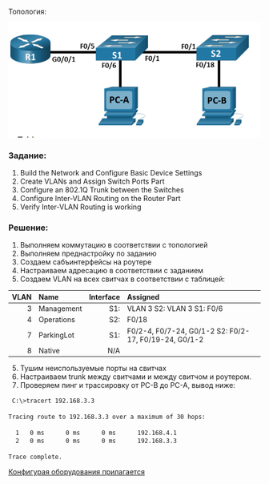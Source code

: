 
Топология:

![](https://github.com/Etherne1/otus_network_engineer/blob/main/Pasted%20image%2020241010212925.png?raw=true)

### Задание:


1. Build the Network and Configure Basic Device Settings
2. Create VLANs and Assign Switch Ports Part 
3. Configure an 802.1Q Trunk between the Switches 
4. Configure Inter-VLAN Routing on the Router Part 
5. Verify Inter-VLAN Routing is working

### Решение:
1. Выполняем коммутацию в соответствии с топологией
2. Выполняем преднастройку по заданию
3. Создаем сабъинтерфейсы на роутере
4. Настраиваем  адресацию в соответствии с заданием
5. Создаем VLAN на всех свитчах в соответствии с таблицей:

| VLAN |Name | Interface | Assigned|
|--:|:--|--:|:--|
|3 | Management |S1: |VLAN 3 S2: VLAN 3 S1: F0/6 
|4 | Operations |S2:| F0/18 
|7 | ParkingLot |S1:| F0/2-4, F0/7-24, G0/1-2 S2: F0/2-17, F0/19-24, G0/1-2 
|8 | Native |N/A
 5. Тушим неиспользуемые порты на свитчах
 6. Настраиваем trunk между свитчами и между свитчом и роутером.
 7. Проверяем пинг и трассировку от PC-B до PC-A, вывод ниже:
```
 C:\>tracert 192.168.3.3

Tracing route to 192.168.3.3 over a maximum of 30 hops: 

  1   0 ms      0 ms      0 ms      192.168.4.1
  2   0 ms      0 ms      0 ms      192.168.3.3

Trace complete.
```

[Конфигурая оборудования прилагается](https://github.com/Etherne1/otus_network_engineer/tree/main/Lab01)